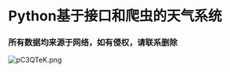 <h1>Python基于接口和爬虫的天气系统</h1>
<h3>所有数据均来源于网络，如有侵权，请联系删除</h3>
<img src="https://s1.ax1x.com/2023/06/19/pC3QTeK.png" alt="pC3QTeK.png"/>
